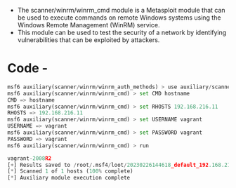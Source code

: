 - The scanner/winrm/winrm_cmd module is a Metasploit module that can be used to execute commands on remote Windows systems using the Windows Remote Management (WinRM) service.
- This module can be used to test the security of a network by identifying vulnerabilities that can be exploited by attackers.
# Code  - 
```python
msf6 auxiliary(scanner/winrm/winrm_auth_methods) > use auxiliary/scanner/winrm/winrm_cmd 
msf6 auxiliary(scanner/winrm/winrm_cmd) > set CMD hostname 
CMD => hostname
msf6 auxiliary(scanner/winrm/winrm_cmd) > set RHOSTS 192.168.216.11
RHOSTS => 192.168.216.11
msf6 auxiliary(scanner/winrm/winrm_cmd) > set USERNAME vagrant
USERNAME => vagrant
msf6 auxiliary(scanner/winrm/winrm_cmd) > set PASSWORD vagrant
PASSWORD => vagrant
msf6 auxiliary(scanner/winrm/winrm_cmd) > run

vagrant-2008R2
[+] Results saved to /root/.msf4/loot/20230226144618_default_192.168.216.11_winrm.cmd_result_782645.txt
[*] Scanned 1 of 1 hosts (100% complete)
[*] Auxiliary module execution complete
```